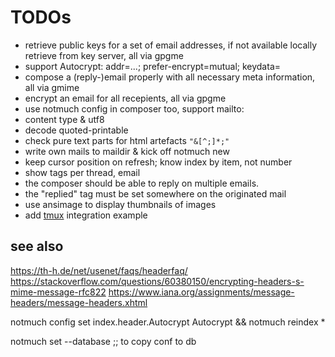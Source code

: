 TODOs
==

- retrieve public keys for a set of email addresses, if not available locally retrieve from key server, all via gpgme
- support Autocrypt: addr=...; prefer-encrypt=mutual; keydata=
- compose a (reply-)email properly with all necessary meta information, all via gmime
- encrypt an email for all recepients, all via gpgme
- use notmuch config in composer too, support mailto:
- content type & utf8
- decode quoted-printable
- check pure text parts for html artefacts `"&[^;]*;"`
- write own mails to maildir & kick off notmuch new
- keep cursor position on refresh; know index by item, not number
- show tags per thread, email
- the composer should be able to reply on multiple emails.
- the "replied" tag must be set somewhere on the originated mail
- use ansimage to display thumbnails of images
- add [tmux](https://tmux.github.io/) integration example

see also
--

https://th-h.de/net/usenet/faqs/headerfaq/
https://stackoverflow.com/questions/60380150/encrypting-headers-s-mime-message-rfc822
https://www.iana.org/assignments/message-headers/message-headers.xhtml

notmuch config set index.header.Autocrypt Autocrypt && notmuch reindex \*

notmuch set --database ;; to copy conf to db

